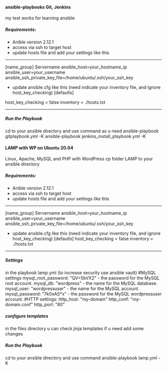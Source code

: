 #### ansible-playbooks Git, Jenkins
  my test works for learning ansible
  
##### Requirements:
  - Anible version 2.12.1
  - access via ssh to target host
  - update hosts file and add your settings like this
  -----------------------------------------------
  
  [name_group]
  Servername ansible_host=your_hostname_ip ansible_user=your_username ansible_ssh_private_key_file=/home/ubuntu/.ssh/your_ssh_key
  - update ansible.cfg like this (need indicate your inventory file, and ignore host_key_checking)
  [defaults]
  
  host_key_checking = false
  inventory         = ./hosts.txt
 
 ------------------------------------------------

##### Run the Playbook
  cd to your ansible directory and use command as u need
  ansible-playbook gitplaybook.yml -K
  ansible-playbook jenkins_install_playbook.yml -K

#### LAMP with WP on Ubuntu 20.04
  Linux, Apache, MySQL and PHP with WordPress
  cp folder LAMP to your ansible directory

##### Requirements:
  - Anible version 2.12.1
  - access via ssh to target host
  - update hosts file and add your settings like this
  -----------------------------------------------
  
  [name_group]
  Servername ansible_host=your_hostname_ip ansible_user=your_username ansible_ssh_private_key_file=/home/ubuntu/.ssh/your_ssh_key
  - update ansible.cfg like this (need indicate your inventory file, and ignore host_key_checking)
  [defaults]
  host_key_checking = false
  inventory         = ./hosts.txt
  
  ------------------------------------------------

##### Settings 
  in the playbook lamp.yml (to increase security use ansible vault)
  #MySQL settings
  mysql_root_password: "QV=5bVX2"   - the password for the MySQL root account.
  mysql_db: "wordpress"             - the name for the MySQL database.
  mysql_user: "wordpressuser"       - the name for the MySQL account.
  mysql_password: "7k0xAS*x"        - the password for the MySQL wordpressuser account.
  #HTTP settings:
  http_host: "my-domain"
  http_conf: "my-domain.conf"
  http_port: "80"

##### configure templates
  in the files directory u can check jinja templates if u need add some changes

##### Run the Playbook
  cd to your ansible directory and use command
  ansible-playbook lamp.yml -K
